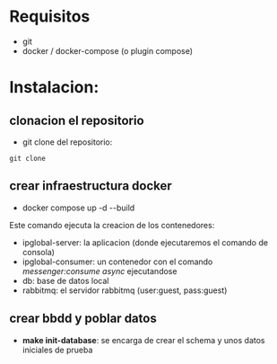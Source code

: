 # Requisitos
 - git
 - docker / docker-compose (o plugin compose)
# Instalacion:
## clonacion el repositorio
 - git clone del repositorio:
```
git clone 
```

## crear infraestructura docker
 - docker compose up -d --build

Este comando ejecuta la creacion de los contenedores:
 - ipglobal-server: la aplicacion (donde ejecutaremos el comando de consola)
 - ipglobal-consumer: un contenedor con el comando *messenger:consume async* ejecutandose
 - db: base de datos local
 - rabbitmq: el servidor rabbitmq (user:guest, pass:guest)

## crear bbdd y poblar datos
 - **make init-database**: se encarga de crear el schema y unos datos iniciales de prueba
